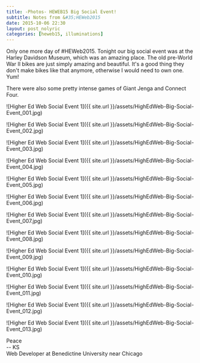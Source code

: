 ```yaml
---
title: -Photos- HEWEB15 Big Social Event!
subtitle: Notes from &#35;HEWeb2015
date: 2015-10-06 22:30
layout: post_nolyric
categories: [heweb15, illuminations]
---
```


Only one more day of &#35;HEWeb2015. Tonight our big social event was at the Harley Davidson Museum, which was an amazing place. The old pre-World War II bikes are just simply amazing and beautiful. It's a good thing they don't make bikes like that anymore, otherwise I would need to own one. Yum!

There were also some pretty intense games of Giant Jenga and Connect Four. 

![Higher Ed Web Social Event 1]({{ site.url }}/assets/HighEdWeb-Big-Social-Event_001.jpg)

![Higher Ed Web Social Event 1]({{ site.url }}/assets/HighEdWeb-Big-Social-Event_002.jpg)

![Higher Ed Web Social Event 1]({{ site.url }}/assets/HighEdWeb-Big-Social-Event_003.jpg)

![Higher Ed Web Social Event 1]({{ site.url }}/assets/HighEdWeb-Big-Social-Event_004.jpg)

![Higher Ed Web Social Event 1]({{ site.url }}/assets/HighEdWeb-Big-Social-Event_005.jpg)

![Higher Ed Web Social Event 1]({{ site.url }}/assets/HighEdWeb-Big-Social-Event_006.jpg)

![Higher Ed Web Social Event 1]({{ site.url }}/assets/HighEdWeb-Big-Social-Event_007.jpg)

![Higher Ed Web Social Event 1]({{ site.url }}/assets/HighEdWeb-Big-Social-Event_008.jpg)

![Higher Ed Web Social Event 1]({{ site.url }}/assets/HighEdWeb-Big-Social-Event_009.jpg)

![Higher Ed Web Social Event 1]({{ site.url }}/assets/HighEdWeb-Big-Social-Event_010.jpg)

![Higher Ed Web Social Event 1]({{ site.url }}/assets/HighEdWeb-Big-Social-Event_011.jpg)

![Higher Ed Web Social Event 1]({{ site.url }}/assets/HighEdWeb-Big-Social-Event_012.jpg)

![Higher Ed Web Social Event 1]({{ site.url }}/assets/HighEdWeb-Big-Social-Event_013.jpg)


Peace<br>-- KS<br>Web Developer at Benedictine University near Chicago
